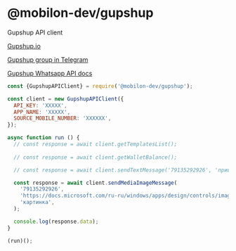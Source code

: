 # @mobilon-dev/gupshup

Gupshup API client

[Gupshup.io](https://gupshup.io)

[Gupshup group in Telegram](https://t.me/ru_gupshup)

[Gupshup Whatsapp API docs](https://www.gupshup.io/developer/docs/bot-platform/guide/whatsapp-api-documentation)


`````javascript
const {GupshupAPIClient} = require('@mobilon-dev/gupshup');

const client = new GupshupAPIClient({
  API_KEY: 'XXXXX',
  APP_NAME: 'XXXXX',
  SOURCE_MOBILE_NUMBER: 'XXXXXX',
});

async function run () {
  // const response = await client.getTemplatesList();
  
  // const response = await client.getWalletBalance();

  // const response = await client.sendTextMessage('79135292926', 'привет');

  const response = await client.sendMediaImageMessage(
    '79135292926', 
    'https://docs.microsoft.com/ru-ru/windows/apps/design/controls/images/image-licorice.jpg',
    'картинка',
  );

  console.log(response.data);
}

(run)();
`````
